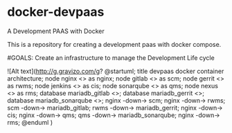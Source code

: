 # docker-devpaas
A Development PAAS with Docker

This is a repository for creating a development paas with docker compose.

#GOALS:
Create an infrastructure to manage the Development Life cycle

![Alt text](http://g.gravizo.com/g?
@startuml;
title devpaas docker container architecture;
node nginx <<docker container>> as nginx;
node gitlab <<docker container>> as scm;
node gerrit <<docker container>> as rwms;
node jenkins <<docker container>> as cis;
node sonarqube <<docker container>> as qms;
node nexus <<docker container>> as rms;
database mariadb_gitlab <<docker container>>;
database mariadb_gerrit <<docker container>>;
database mariadb_sonarqube <<docker container>>;
nginx -down-> scm;
nginx -down-> rwms;
scm -down-> mariadb_gitlab;
rwms -down-> mariadb_gerrit;
nginx -down-> cis;
nginx -down-> qms;
qms -down-> mariadb_sonarqube;
nginx -down-> rms;
@enduml
)
